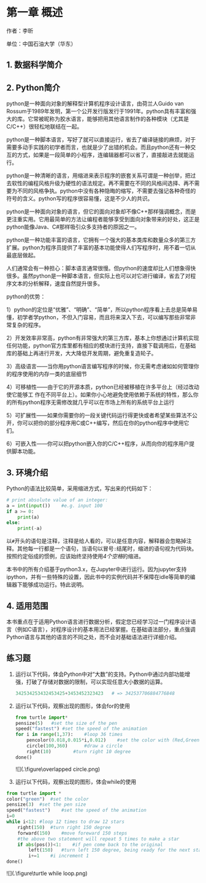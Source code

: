 # 第一章 概述

作者：李昕

单位：中国石油大学（华东）

## 1. 数据科学简介

## 2. Python简介

   python是一种面向对象的解释型计算机程序设计语言，由荷兰人Guido van Rossum于1989年发明，第一个公开发行版发行于1991年。python具有丰富和强大的库。它常被昵称为胶水语言，能够把用其他语言制作的各种模块（尤其是C/C++）很轻松地联结在一起。

   python是一种脚本语言，写好了就可以直接运行，省去了编译链接的麻烦，对于需要多动手实践的初学者而言，也就是少了出错的机会。而且python还有一种交互的方式，如果是一段简单的小程序，连编辑器都可以省了，直接敲进去就能运行。

   python是一种清晰的语言，用缩进来表示程序的嵌套关系可谓是一种创举，把过去软性的编程风格升级为硬性的语法规定。再不需要在不同的风格间选择、再不需要为不同的风格争执。python中没有各种隐晦的缩写，不需要去强记各种奇怪的符号的含义。python写的程序很容易懂，这是不少人的共识。

   python是一种面向对象的语言，但它的面向对象却不像C++那样强调概念，而是更注重实用。它用最简单的方法让编程者能够享受到面向对象带来的好处，这正是python能像Java、C#那样吸引众多支持者的原因之一。

   python是一种功能丰富的语言，它拥有一个强大的基本类库和数量众多的第三方扩展。python为程序员提供了丰富的基本功能使得人们写程序时，用不着一切从最底层做起。

   人们通常会有一种担心：脚本语言通常很慢。但python的速度却比人们想象得快很多。虽然python是一种脚本语言，但实际上也可以对它进行编译，省去了对程序文本的分析解释，速度自然提升很多。

   python的优势：

   1）python的定位是“优雅”、“明确”、“简单”，所以python程序看上去总是简单易懂，初学者学python，不但入门容易，而且将来深入下去，可以编写那些非常非常复杂的程序。

   2）开发效率非常高，python有非常强大的第三方库，基本上你想通过计算机实现任何功能，python官方库里都有相应的模块进行支持，直接下载调用后，在基础库的基础上再进行开发，大大降低开发周期，避免重复造轮子。

   3）高级语言——当你用python语言编写程序的时候，你无需考虑诸如如何管理你的程序使用的内存一类的底层细节

   4）可移植性——由于它的开源本质，python已经被移植在许多平台上（经过改动使它能够工 作在不同平台上）。如果你小心地避免使用依赖于系统的特性，那么你的所有python程序无需修改就几乎可以在市场上所有的系统平台上运行

   5）可扩展性——如果你需要你的一段关键代码运行得更快或者希望某些算法不公开，你可以把你的部分程序用C或C++编写，然后在你的python程序中使用它们。

   6）可嵌入性——你可以把python嵌入你的C/C++程序，从而向你的程序用户提供脚本功能。

## 3. 环境介绍

 Python的语法比较简单，采用缩进方式，写出来的代码如下： 

~~~ python
# print absolute value of an integer:
a = int(input())	#e.g. input 100
if a >= 0:
    print(a)
else:
    print(-a)
~~~

 以`#`开头的语句是注释，注释是给人看的，可以是任意内容，解释器会忽略掉注释。其他每一行都是一个语句，当语句以冒号`:`结尾时，缩进的语句视为代码块。  按照约定俗成的惯例，应该始终坚持使用*4个空格*的缩进。 

本书中的所有介绍基于python3.x，在Jupyter中进行运行。因为jupyter支持ipython，并有一些特殊的设置，因此书中的实例代码并不保障在idle等简单的编辑器下能够成功运行。特此说明。

##  4. 适用范围

本书重点在于适用Python语言进行数据分析，假定您已经学习过一门程序设计语言（例如C语言），对程序设计的基本用法已经掌握。在基础语法部分，重点强调Python语言与其他的语言的不同之处，而不会对基础语法进行详细介绍。

## 练习题

1. 运行以下代码，体会Python中对“大数”的支持。Python中通过内部功能增强，打破了存储对数据的限制，可以实现任意大小数据的运算。

   ~~~ python
   342534253432453425+3453452323423   # => 342537706884776848
   ~~~
   
2. 运行以下代码，观察出现的图形，体会for的使用

   ~~~ python
   from turtle import*
   pensize(5)	#set the size of the pen
   speed("fastest")	#set the speed of the animation
   for i in range(1,37):	#loop 36 times
       pencolor(0.018,0.015*i,0.012)	#set the color with (Red,Green,Blue)
       circle(100,360)		#draw a circle
       right(10)		#turn right 10 degree
   done()
   ~~~

   ![](.\figure\overlapped circle.png)

3. 运行以下代码，观察出现的图形，体会while的使用

~~~ python
from turtle import *
color("green")	#set the color
pensize(3)	#set the pen size
speed("fastest")	#set the speed of the animation
i=0	
while i<12:	#loop 12 times to draw 12 stars
    right(150)	#turn right 150 degree
    forward(150)	#move foreward 150 steps
    #the above two statement will repeat 5 times to make a star
    if abs(pos())<1:	#if pen come back to the original
        left(150)	#turn left 150 degree, being ready for the next star
        i+=1	#i increment 1
done()
~~~

![](.\figure\turtle while loop.png)
